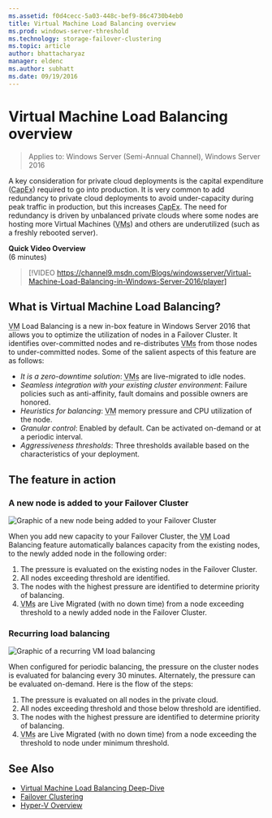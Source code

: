 ```yaml
---
ms.assetid: f0d4cecc-5a03-448c-bef9-86c4730b4eb0
title: Virtual Machine Load Balancing overview
ms.prod: windows-server-threshold
ms.technology: storage-failover-clustering
ms.topic: article
author: bhattacharyaz
manager: eldenc 
ms.author: subhatt 
ms.date: 09/19/2016 
---
```

# Virtual Machine Load Balancing overview

> Applies to: Windows Server (Semi-Annual Channel), Windows Server 2016

A key consideration for private cloud deployments is the capital expenditure (<abbr title="capital expenditure">CapEx</abbr>) required to go into production. It is very common to add redundancy to private cloud deployments to avoid under-capacity during peak traffic in production, but this increases <abbr title="capital expenditure">CapEx</abbr>. The need for redundancy is driven by unbalanced private clouds where some nodes are hosting more Virtual Machines (<abbr title="virtual machines">VMs</abbr>) and others are underutilized (such as a freshly rebooted server).

<strong>Quick Video Overview</strong><br>(6 minutes)<br>
> [!VIDEO https://channel9.msdn.com/Blogs/windowsserver/Virtual-Machine-Load-Balancing-in-Windows-Server-2016/player]

## <a id="what-is-vm-load-balancing"></a>What is Virtual Machine Load Balancing?
<abbr title="Virtual machine">VM</abbr> Load Balancing is a new in-box feature in Windows Server 2016 that allows you to optimize the utilization of nodes in a Failover Cluster. It identifies over-committed nodes and re-distributes <abbr title="virtual machines">VMs</abbr> from those nodes to under-committed nodes. Some of the salient aspects of this feature are as follows:

* *It is a zero-downtime solution*: <abbr title="Virtual machines">VMs</abbr> are live-migrated to idle nodes.
* *Seamless integration with your existing cluster environment*: Failure policies such as anti-affinity, fault domains and possible owners are honored.
* *Heuristics for balancing*: <abbr title="Virtual machine">VM</abbr> memory pressure and CPU utilization of the node.
* *Granular control*: Enabled by default. Can be activated on-demand or at a periodic interval.
* *Aggressiveness thresholds*: Three thresholds available based on the characteristics of your deployment.

## <a id="feature-in-action"></a>The feature in action
### <a id="new-node-added"></a>A new node is added to your Failover Cluster
![Graphic of a new node being added to your Failover Cluster](media/vm-load-balancing/overview-VM-load-balancing-1.png)

When you add new capacity to your Failover Cluster, the <abbr title="virtual machine">VM</abbr> Load Balancing feature automatically balances capacity from the existing nodes, to the newly added node in the following order:

1. The pressure is evaluated on the existing nodes in the Failover Cluster.
2. All nodes exceeding threshold are identified.
3. The nodes with the highest pressure are identified to determine priority of balancing.
4. <abbr title="Virtual machines">VMs</abbr> are Live Migrated (with no down time) from a node exceeding threshold to a newly added node in the Failover Cluster.

### <a id="recurring-load-balancing"></a>Recurring load balancing
![Graphic of a recurring VM load balancing](media/vm-load-balancing/overview-VM-load-balancing-2.png)

When configured for periodic balancing, the pressure on the cluster nodes is evaluated for balancing every 30 minutes. Alternately, the pressure can be evaluated on-demand. Here is the flow of the steps:

1. The pressure is evaluated on all nodes in the private cloud.
2. All nodes exceeding threshold and those below threshold are identified.
3. The nodes with the highest pressure are identified to determine priority of balancing.
4. <abbr title="Virtual machines">VMs</abbr> are Live Migrated (with no down time) from a node exceeding the threshold to node under minimum threshold.

## See Also
* [Virtual Machine Load Balancing Deep-Dive](vm-load-balancing-deep-dive.md)
* [Failover Clustering](failover-clustering-overview.md)
* [Hyper-V Overview](../virtualization/hyper-v/Hyper-V-on-Windows-Server.md)

